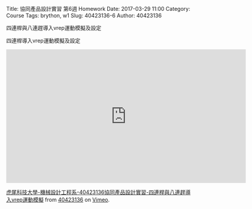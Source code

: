 Title: 協同產品設計實習 第6週 Homework
Date: 2017-03-29 11:00
Category: Course
Tags: brython, w1
Slug: 40423136-6
Author: 40423136


四連桿與八連趕導入vrep運動模擬及設定

<!-- PELICAN_END_SUMMARY -->


四連桿導入vrep運動模擬及設定


<iframe src="https://player.vimeo.com/video/214196548" width="640" height="357" frameborder="0" webkitallowfullscreen mozallowfullscreen allowfullscreen></iframe>
<p><a href="https://vimeo.com/214196548">虎尾科技大學-機械設計工程系-40423136協同產品設計實習-四連桿與八連趕導入vrep運動模擬</a> from <a href="https://vimeo.com/user45106300">40423136</a> on <a href="https://vimeo.com">Vimeo</a>.</p>


























